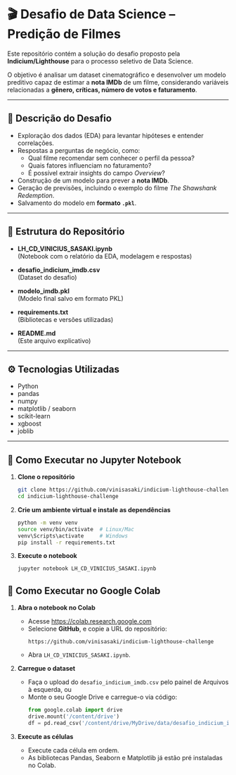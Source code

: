 # 🎬 Desafio de Data Science – Predição de Filmes  

Este repositório contém a solução do desafio proposto pela **Indicium/Lighthouse** para o processo seletivo de Data Science.  

O objetivo é analisar um dataset cinematográfico e desenvolver um modelo preditivo capaz de estimar a **nota IMDb** de um filme, considerando variáveis relacionadas a **gênero, críticas, número de votos e faturamento**.  

---

## 📌 Descrição do Desafio  

- Exploração dos dados (EDA) para levantar hipóteses e entender correlações.  
- Respostas a perguntas de negócio, como:  
  - Qual filme recomendar sem conhecer o perfil da pessoa?  
  - Quais fatores influenciam no faturamento?  
  - É possível extrair insights do campo *Overview*?  
- Construção de um modelo para prever a **nota IMDb**.  
- Geração de previsões, incluindo o exemplo do filme *The Shawshank Redemption*.  
- Salvamento do modelo em **formato `.pkl`**.  

---

## 📂 Estrutura do Repositório  

- **LH_CD_VINICIUS_SASAKI.ipynb**  
  (Notebook com o relatório da EDA, modelagem e respostas)

- **desafio_indicium_imdb.csv**  
  (Dataset do desafio)
    
- **modelo_imdb.pkl**  
  (Modelo final salvo em formato PKL)
  
- **requirements.txt**  
  (Bibliotecas e versões utilizadas)
  
- **README.md**  
  (Este arquivo explicativo)
  
---

## ⚙️ Tecnologias Utilizadas  

- Python 
- pandas  
- numpy  
- matplotlib / seaborn  
- scikit-learn  
- xgboost  
- joblib  

---

## 🚀 Como Executar no Jupyter Notebook 

1. **Clone o repositório**  
   ```bash
   git clone https://github.com/vinisasaki/indicium-lighthouse-challenge.git
   cd indicium-lighthouse-challenge
   ```
2. **Crie um ambiente virtual e instale as dependências**
   ```bash
   python -m venv venv
   source venv/bin/activate  # Linux/Mac
   venv\Scripts\activate     # Windows
   pip install -r requirements.txt
   ```
3. **Execute o notebook**
   ```bash
   jupyter notebook LH_CD_VINICIUS_SASAKI.ipynb
   ```
## 🚀 Como Executar no Google Colab

1. **Abra o notebook no Colab**  
   - Acesse https://colab.research.google.com  
   - Selecione **GitHub**, e copie a URL do repositório: 
     ```
     https://github.com/vinisasaki/indicium-lighthouse-challenge
     ```  
   - Abra `LH_CD_VINICIUS_SASAKI.ipynb`.

2. **Carregue o dataset**  
   - Faça o upload do `desafio_indicium_imdb.csv` pelo painel de Arquivos à esquerda, ou  
   - Monte o seu Google Drive e carregue-o via código:
     ```python
     from google.colab import drive
     drive.mount('/content/drive')
     df = pd.read_csv('/content/drive/MyDrive/data/desafio_indicium_imdb.csv')
     ```

3. **Execute as células**  
   - Execute cada célula em ordem.
   - As bibliotecas Pandas, Seaborn e Matplotlib já estão pré instaladas no Colab.
